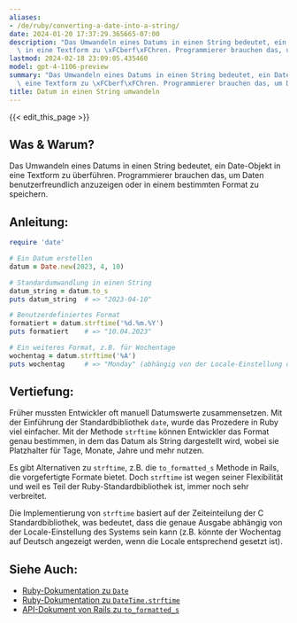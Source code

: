```yaml
---
aliases:
- /de/ruby/converting-a-date-into-a-string/
date: 2024-01-20 17:37:29.365665-07:00
description: "Das Umwandeln eines Datums in einen String bedeutet, ein Date-Objekt\
  \ in eine Textform zu \xFCberf\xFChren. Programmierer brauchen das, um Daten\u2026"
lastmod: 2024-02-18 23:09:05.435460
model: gpt-4-1106-preview
summary: "Das Umwandeln eines Datums in einen String bedeutet, ein Date-Objekt in\
  \ eine Textform zu \xFCberf\xFChren. Programmierer brauchen das, um Daten\u2026"
title: Datum in einen String umwandeln
---
```


{{< edit_this_page >}}

## Was & Warum?
Das Umwandeln eines Datums in einen String bedeutet, ein Date-Objekt in eine Textform zu überführen. Programmierer brauchen das, um Daten benutzerfreundlich anzuzeigen oder in einem bestimmten Format zu speichern.

## Anleitung:
```Ruby
require 'date'

# Ein Datum erstellen
datum = Date.new(2023, 4, 10)

# Standardumwandlung in einen String
datum_string = datum.to_s
puts datum_string  # => "2023-04-10"

# Benutzerdefiniertes Format
formatiert = datum.strftime('%d.%m.%Y')
puts formatiert    # => "10.04.2023"

# Ein weiteres Format, z.B. für Wochentage
wochentag = datum.strftime('%A')
puts wochentag     # => "Monday" (abhängig von der Locale-Einstellung des Systems)
```

## Vertiefung:
Früher mussten Entwickler oft manuell Datumswerte zusammensetzen. Mit der Einführung der Standardbibliothek `date`, wurde das Prozedere in Ruby viel einfacher. Mit der Methode `strftime` können Entwickler das Format genau bestimmen, in dem das Datum als String dargestellt wird, wobei sie Platzhalter für Tage, Monate, Jahre und mehr nutzen.

Es gibt Alternativen zu `strftime`, z.B. die `to_formatted_s` Methode in Rails, die vorgefertigte Formate bietet. Doch `strftime` ist wegen seiner Flexibilität und weil es Teil der Ruby-Standardbibliothek ist, immer noch sehr verbreitet.

Die Implementierung von `strftime` basiert auf der Zeiteinteilung der C Standardbibliothek, was bedeutet, dass die genaue Ausgabe abhängig von der Locale-Einstellung des Systems sein kann (z.B. könnte der Wochentag auf Deutsch angezeigt werden, wenn die Locale entsprechend gesetzt ist).

## Siehe Auch:
- [Ruby-Dokumentation zu `Date`](https://ruby-doc.org/stdlib-3.0.0/libdoc/date/rdoc/Date.html)
- [Ruby-Dokumentation zu `DateTime.strftime`](https://ruby-doc.org/stdlib-3.0.0/libdoc/date/rdoc/DateTime.html#method-i-strftime)
- [API-Dokument von Rails zu `to_formatted_s`](https://api.rubyonrails.org/classes/Time.html#method-i-to_formatted_s)
